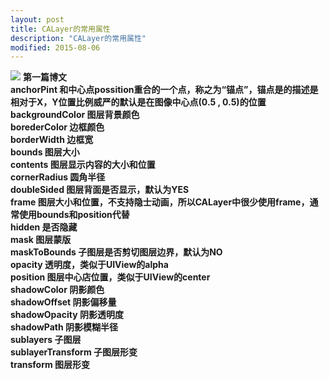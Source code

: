 ```yaml
---
layout: post
title: CALayer的常用属性
description: "CALayer的常用属性"
modified: 2015-08-06
---
```


<img src="http://i2.tietuku.com/e87d3f5b863b6648.jpg">
<b>第一篇博文</b>
<br>
<b>anchorPint        和中心点possition重合的一个点，称之为“锚点”，锚点是的描述是相对于X，Y位置比例威严的默认是在图像中心点(0.5 , 0.5)的位置</b>	
<br>
<b>backgroundColor   图层背景颜色</b>
<br>
<b>borederColor      边框颜色</b>
<br>
<b>borderWidth       边框宽</b>
<br>
<b>bounds            图层大小</b>
<br>
<b>contents          图层显示内容的大小和位置</b>
<br>
<b>cornerRadius      圆角半径</b>
<br>
<b>doubleSided        图层背面是否显示，默认为YES</b>
<br>
<b>frame              图层大小和位置，不支持隐士动画，所以CALayer中很少使用frame，通常使用bounds和position代替</b>
<br>
<b>hidden             是否隐藏</b>
<br>
<b>mask               图层蒙版</b>
<br>
<b>maskToBounds       子图层是否剪切图层边界，默认为NO</b>
<br>
<b>opacity            透明度，类似于UIView的alpha</b>
<br>
<b>position           图层中心店位置，类似于UIView的center</b>
<br>
<b>shadowColor        阴影颜色</b>
<br>
<b>shadowOffset       阴影偏移量</b>
<br>
<b>shadowOpacity      阴影透明度</b>
<br>
<b>shadowPath         阴影模糊半径</b>
<br>
<b>sublayers          子图层</b>
<br>
<b>sublayerTransform  子图层形变</b>
<br>
<b>transform          图层形变</b>
<br>

